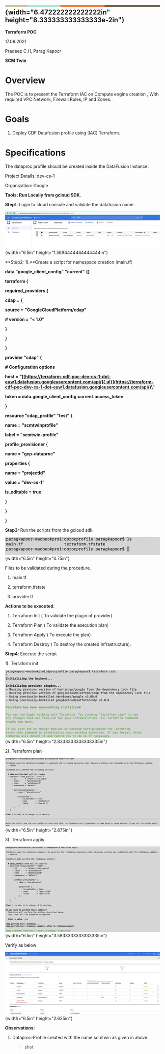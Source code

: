 ## ![horizontal line](.//media/image1.png){width="6.472222222222222in" height="8.333333333333333e-2in"} 

**Terraform POC**

17.08.2021

Pradeep C.H, Parag Kapoor

**SCM Twin**

# **Overview**

The POC is to present the Terraform IAC on Compute engine creation ,
With required VPC Network, Firewall Rules, IP and Zones.

# **Goals**

1.  Deploy CDF Datafusion profile using (IAC) Terraform.

# **Specifications**

The dataproc profile should be created inside the DataFusion Instance.

Project Details: dev-cs-1

Organization: Google

**Tools: Run Locally from gcloud SDK**.

**Step1**: Login to cloud console and validate the datafusion name.

![](.//media/image2.png){width="6.5in" height="1.5694444444444444in"}

**Step2: 1).**Create a script for namespace creation (main.tf)

**data \"google_client_config\" \"current\" {}**

**terraform {**

**required_providers {**

**cdap = {**

**source = \"GoogleCloudPlatform/cdap\"**

**\# version = \"\< 1.0\"**

**}**

**}**

**}**

**provider \"cdap\" {**

**\# Configuration options**

**host =
\"[[https://terraform-cdf-poc-dev-cs-1-dot-euw1.datafusion.googleusercontent.com/api/]{.ul}](https://terraform-cdf-poc-dev-cs-1-dot-euw1.datafusion.googleusercontent.com/api/)\"**

**token = data.google_client_config.current.access_token**

**}**

**resource \"cdap_profile\" \"test\" {**

**name = \"scmtwinprofile\"**

**label = \"scmtwin-profile\"**

**profile_provisioner {**

**name = \"gcp-dataproc\"**

**properties {**

**name = \"projectId\"**

**value = \"dev-cs-1\"**

**is_editable = true**

**}**

**}**

**}**

**Step3:** Run the scripts from the gcloud sdk.

![](.//media/image3.png){width="6.5in" height="0.75in"}

Files to be validated during the procedure.

1.  main.tf

2.  terraform.tfstate

3.  provider.tf

**Actions to be executed:**

1.  Terraform Init ( To validate the plugin of provider)

2.  Terraform Plan ( To validate the execution plan)

3.  Terraform Apply ( To execute the plan)

4.  Terraform Destroy ( To destroy the created Infrastructure).

**Step4**: Execute the script

1). Terraform init

![](.//media/image7.png){width="6.5in" height="2.8333333333333335in"}

2). Terraform plan

![](.//media/image4.png){width="6.5in" height="2.875in"}

3). Terraform apply

![](.//media/image6.png){width="6.5in" height="3.5833333333333335in"}

Verify as below

![](.//media/image5.png){width="6.5in" height="2.625in"}

**Observations:**

1.  Dataproc-Profile created with the name scmtwin as given in above
    > shot
